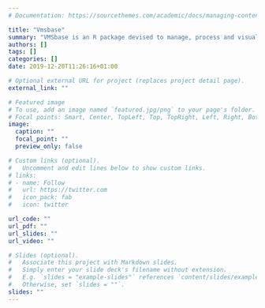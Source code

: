 ```yaml
---
# Documentation: https://sourcethemes.com/academic/docs/managing-content/

title: "Vmsbase"
summary: "VMSbase is an R package devised to manage, process and visualize information about fishing vessels activity (provided by the vessel monitoring system - VMS) and catches/landings (as reported in the logbooks). VMSbase is primarily conceived to be user-friendly; to this end, a suite of state-of-the-art analyses is accessible via a graphical interface. In addition, the package uses a database platform allowing large datasets to be stored, managed and processed vey efficiently. Methodologies include data cleaning, that is removal of redundant or evidently erroneous records, and data enhancing, that is interpolation and merging with external data sources. In particular, VMSbase is able to estimate sea bottom depth for single VMS pings using an on-line connection to the National Oceanic and Atmospheric Administration (NOAA) database. It also allows VMS pings to be assigned to whatever geographic partitioning has been selected by users. Standard analyses comprise: 1) métier identification (using a modified CLARA clustering approach on Logbook data or Artificial Neural Networks on VMS data); 2) linkage between VMS and Logbook records, with the former organized into fishing trips; 3) discrimination between steaming and fishing points; 4) computation of spatial effort with respect to user-selected grids; 5) calculation of standard fishing effort indicators within Data Collection Framework; 6) a variety of mapping tools, including an interface for Google viewer; 7) estimation of trawled area. Here we report a sample workflow for the accessory sample datasets (available with the package) in order to explore the potentialities of VMSbase. In addition, the results of some performance tests on two large datasets (1×105 and 1×106 VMS signals, respectively) are reported to inform about the time required for the analyses. The results, although merely illustrative, indicate that VMSbase can represent a step forward in extracting and enhancing information from VMS/logbook data for fisheries studies."
authors: []
tags: []
categories: []
date: 2019-12-20T11:26:16+01:00

# Optional external URL for project (replaces project detail page).
external_link: ""

# Featured image
# To use, add an image named `featured.jpg/png` to your page's folder.
# Focal points: Smart, Center, TopLeft, Top, TopRight, Left, Right, BottomLeft, Bottom, BottomRight.
image:
  caption: ""
  focal_point: ""
  preview_only: false

# Custom links (optional).
#   Uncomment and edit lines below to show custom links.
# links:
# - name: Follow
#   url: https://twitter.com
#   icon_pack: fab
#   icon: twitter

url_code: ""
url_pdf: ""
url_slides: ""
url_video: ""

# Slides (optional).
#   Associate this project with Markdown slides.
#   Simply enter your slide deck's filename without extension.
#   E.g. `slides = "example-slides"` references `content/slides/example-slides.md`.
#   Otherwise, set `slides = ""`.
slides: ""
---
```

